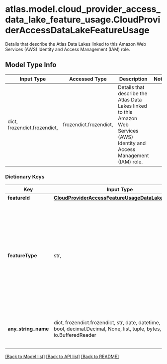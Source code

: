 # atlas.model.cloud_provider_access_data_lake_feature_usage.CloudProviderAccessDataLakeFeatureUsage

Details that describe the Atlas Data Lakes linked to this Amazon Web Services (AWS) Identity and Access Management (IAM) role.

## Model Type Info
Input Type | Accessed Type | Description | Notes
------------ | ------------- | ------------- | -------------
dict, frozendict.frozendict,  | frozendict.frozendict,  | Details that describe the Atlas Data Lakes linked to this Amazon Web Services (AWS) Identity and Access Management (IAM) role. | 

### Dictionary Keys
Key | Input Type | Accessed Type | Description | Notes
------------ | ------------- | ------------- | ------------- | -------------
**featureId** | [**CloudProviderAccessFeatureUsageDataLakeFeatureId**](CloudProviderAccessFeatureUsageDataLakeFeatureId.md) | [**CloudProviderAccessFeatureUsageDataLakeFeatureId**](CloudProviderAccessFeatureUsageDataLakeFeatureId.md) |  | [optional] 
**featureType** | str,  | str,  | Human-readable label that describes one MongoDB Cloud feature linked to this Amazon Web Services (AWS) Identity and Access Management (IAM) role. | [optional] must be one of ["ATLAS_DATA_LAKE", "ENCRYPTION_AT_REST", "EXPORT_SNAPSHOT", ] 
**any_string_name** | dict, frozendict.frozendict, str, date, datetime, int, float, bool, decimal.Decimal, None, list, tuple, bytes, io.FileIO, io.BufferedReader | frozendict.frozendict, str, BoolClass, decimal.Decimal, NoneClass, tuple, bytes, FileIO | any string name can be used but the value must be the correct type | [optional]

[[Back to Model list]](../../README.md#documentation-for-models) [[Back to API list]](../../README.md#documentation-for-api-endpoints) [[Back to README]](../../README.md)

